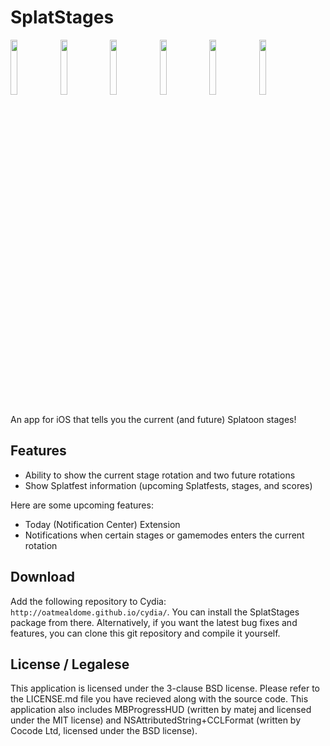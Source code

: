 # SplatStages
<img src="http://i.imgur.com/9rOzWo1.jpg" width="15%" height="15%" />
<img src="http://i.imgur.com/25kUTSA.jpg" width="15%" height="15%" />
<img src="http://i.imgur.com/YkjIbbs.jpg" width="15%" height="15%" />
<img src="http://i.imgur.com/Wutewq4.jpg" width="15%" height="15%" />
<img src="http://i.imgur.com/PSeed5O.jpg" width="15%" height="15%" />
<img src="http://i.imgur.com/0G8ru7H.png" width="15%" height="15%" />

An app for iOS that tells you the current (and future) Splatoon stages!

## Features
* Ability to show the current stage rotation and two future rotations
* Show Splatfest information (upcoming Splatfests, stages, and scores)

Here are some upcoming features:
* Today (Notification Center) Extension
* Notifications when certain stages or gamemodes enters the current rotation

## Download
Add the following repository to Cydia: ```http://oatmealdome.github.io/cydia/```. You can install the SplatStages package from there. Alternatively, if you want the latest bug fixes and features, you can clone this git repository and compile it yourself.

## License / Legalese
This application is licensed under the 3-clause BSD license. Please refer to the LICENSE.md file you have recieved along with the source code. This application also includes MBProgressHUD (written by matej and licensed under the MIT license) and NSAttributedString+CCLFormat (written by Cocode Ltd, licensed under the BSD license).
